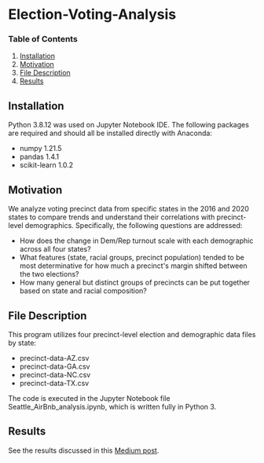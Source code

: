 # Election-Voting-Analysis

### Table of Contents
1. [Installation](#installation)
2. [Motivation](#motivation)
3. [File Description](#files)
4. [Results](#results)

## Installation <a name="installation"></a>
Python 3.8.12 was used on Jupyter Notebook IDE. The following packages are required and should all be installed directly with Anaconda:
- numpy 1.21.5
- pandas 1.4.1
- scikit-learn 1.0.2

## Motivation <a name="motivation"></a>
We analyze voting precinct data from specific states in the 2016 and 2020 states to compare trends and understand their correlations with precinct-level demographics. Specifically, the following questions are addressed:
- How does the change in Dem/Rep turnout scale with each demographic across all four states?
- What features (state, racial groups, precinct population) tended to be most determinative for how much a precinct's margin shifted between the two elections?
- How many general but distinct groups of precincts can be put together based on state and racial composition?

## File Description <a name="files"></a>
This program utilizes four precinct-level election and demographic data files by state:
- precinct-data-AZ.csv
- precinct-data-GA.csv
- precinct-data-NC.csv
- precinct-data-TX.csv

The code is executed in the Jupyter Notebook file Seattle_AirBnb_analysis.ipynb, which is written fully in Python 3.

## Results <a name="results"></a>
See the results discussed in this [Medium post](https://medium.com/@krishnan.chander/demographics-and-voting-patterns-in-u-s-presidential-elections-578b271ecdcf).
